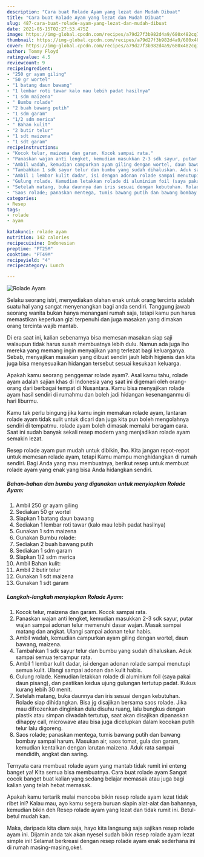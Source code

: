 ```yaml
---
description: "Cara buat Rolade Ayam yang lezat dan Mudah Dibuat"
title: "Cara buat Rolade Ayam yang lezat dan Mudah Dibuat"
slug: 487-cara-buat-rolade-ayam-yang-lezat-dan-mudah-dibuat
date: 2021-05-15T02:27:53.475Z
image: https://img-global.cpcdn.com/recipes/a79d27f3b982d4a9/680x482cq70/rolade-ayam-foto-resep-utama.jpg
thumbnail: https://img-global.cpcdn.com/recipes/a79d27f3b982d4a9/680x482cq70/rolade-ayam-foto-resep-utama.jpg
cover: https://img-global.cpcdn.com/recipes/a79d27f3b982d4a9/680x482cq70/rolade-ayam-foto-resep-utama.jpg
author: Tommy Floyd
ratingvalue: 4.5
reviewcount: 9
recipeingredient:
- "250 gr ayam giling"
- "50 gr wortel"
- "1 batang daun bawang"
- "1 lembar roti tawar kalo mau lebih padat hasilnya"
- "1 sdm maizena"
- " Bumbu rolade"
- "2 buah bawang putih"
- "1 sdm garam"
- "1/2 sdm merica"
- " Bahan kulit"
- "2 butir telur"
- "1 sdt maizena"
- "1 sdt garam"
recipeinstructions:
- "Kocok telur, maizena dan garam. Kocok sampai rata."
- "Panaskan wajan anti lengket, kemudian masukkan 2-3 sdk sayur, putar wajan sampai adonan telur memenuhi dasar wajan. Masak sampai matang dan angkat. Ulangi sampai adonan telur habis."
- "Ambil wadah, kemudian campurkan ayam giling dengan wortel, daun bawang, maizena."
- "Tambahkan 1 sdk sayur telur dan bumbu yang sudah dihaluskan. Aduk sampai semua tercampur rata."
- "Ambil 1 lembar kulit dadar, isi dengan adonan rolade sampai menutupi semua kulit. Ulangi sampai adonan dan kulit habis."
- "Gulung rolade. Kemudian letakkan rolade di aluminium foil (saya pakai daun pisang), dan pastikan kedua ujung gulungan tertutup padat. Kukus kurang lebih 30 menit."
- "Setelah matang, buka daunnya dan iris sesuai dengan kebutuhan. Rolade siap dihidangkan. Bisa jg disajikan bersama saos rolade. Jika mau difrozenkan dinginkan dulu disuhu ruang, lalu bungkus dengan plastik atau simpan diwadah tertutup, saat akan disajikan dipanaskan dihappy call, microwave atau bisa juga dicelupkan dalam kocokan putih telur lalu digoreng."
- "Saos rolade; panaskan mentega, tumis bawang putih dan bawang bombay sampai harum. Masukan air, saos tomat, gula dan garam, kemudian kentalkan dengan larutan maizena. Aduk rata sampai mendidih, angkat dan saring."
categories:
- Resep
tags:
- rolade
- ayam

katakunci: rolade ayam 
nutrition: 142 calories
recipecuisine: Indonesian
preptime: "PT25M"
cooktime: "PT49M"
recipeyield: "4"
recipecategory: Lunch

---
```



![Rolade Ayam](https://img-global.cpcdn.com/recipes/a79d27f3b982d4a9/680x482cq70/rolade-ayam-foto-resep-utama.jpg)

Selaku seorang istri, menyediakan olahan enak untuk orang tercinta adalah suatu hal yang sangat menyenangkan bagi anda sendiri. Tanggung jawab seorang  wanita bukan hanya menangani rumah saja, tetapi kamu pun harus memastikan keperluan gizi terpenuhi dan juga masakan yang dimakan orang tercinta wajib mantab.

Di era  saat ini, kalian sebenarnya bisa memesan masakan siap saji walaupun tidak harus susah membuatnya lebih dulu. Namun ada juga lho mereka yang memang ingin menyajikan yang terlezat bagi keluarganya. Sebab, menyajikan masakan yang dibuat sendiri jauh lebih higienis dan kita juga bisa menyesuaikan hidangan tersebut sesuai kesukaan keluarga. 



Apakah kamu seorang penggemar rolade ayam?. Asal kamu tahu, rolade ayam adalah sajian khas di Indonesia yang saat ini digemari oleh orang-orang dari berbagai tempat di Nusantara. Kamu bisa menyajikan rolade ayam hasil sendiri di rumahmu dan boleh jadi hidangan kesenanganmu di hari liburmu.

Kamu tak perlu bingung jika kamu ingin memakan rolade ayam, lantaran rolade ayam tidak sulit untuk dicari dan juga kita pun boleh mengolahnya sendiri di tempatmu. rolade ayam boleh dimasak memalui beragam cara. Saat ini sudah banyak sekali resep modern yang menjadikan rolade ayam semakin lezat.

Resep rolade ayam pun mudah untuk dibikin, lho. Kita jangan repot-repot untuk memesan rolade ayam, tetapi Kamu mampu menghidangkan di rumah sendiri. Bagi Anda yang mau membuatnya, berikut resep untuk membuat rolade ayam yang enak yang bisa Anda hidangkan sendiri.

<!--inarticleads1-->

##### Bahan-bahan dan bumbu yang digunakan untuk menyiapkan Rolade Ayam:

1. Ambil 250 gr ayam giling
1. Sediakan 50 gr wortel
1. Siapkan 1 batang daun bawang
1. Sediakan 1 lembar roti tawar (kalo mau lebih padat hasilnya)
1. Gunakan 1 sdm maizena
1. Gunakan  Bumbu rolade:
1. Sediakan 2 buah bawang putih
1. Sediakan 1 sdm garam
1. Siapkan 1/2 sdm merica
1. Ambil  Bahan kulit:
1. Ambil 2 butir telur
1. Gunakan 1 sdt maizena
1. Gunakan 1 sdt garam




<!--inarticleads2-->

##### Langkah-langkah menyiapkan Rolade Ayam:

1. Kocok telur, maizena dan garam. Kocok sampai rata.
1. Panaskan wajan anti lengket, kemudian masukkan 2-3 sdk sayur, putar wajan sampai adonan telur memenuhi dasar wajan. Masak sampai matang dan angkat. Ulangi sampai adonan telur habis.
1. Ambil wadah, kemudian campurkan ayam giling dengan wortel, daun bawang, maizena.
1. Tambahkan 1 sdk sayur telur dan bumbu yang sudah dihaluskan. Aduk sampai semua tercampur rata.
1. Ambil 1 lembar kulit dadar, isi dengan adonan rolade sampai menutupi semua kulit. Ulangi sampai adonan dan kulit habis.
1. Gulung rolade. Kemudian letakkan rolade di aluminium foil (saya pakai daun pisang), dan pastikan kedua ujung gulungan tertutup padat. Kukus kurang lebih 30 menit.
1. Setelah matang, buka daunnya dan iris sesuai dengan kebutuhan. Rolade siap dihidangkan. Bisa jg disajikan bersama saos rolade. Jika mau difrozenkan dinginkan dulu disuhu ruang, lalu bungkus dengan plastik atau simpan diwadah tertutup, saat akan disajikan dipanaskan dihappy call, microwave atau bisa juga dicelupkan dalam kocokan putih telur lalu digoreng.
1. Saos rolade; panaskan mentega, tumis bawang putih dan bawang bombay sampai harum. Masukan air, saos tomat, gula dan garam, kemudian kentalkan dengan larutan maizena. Aduk rata sampai mendidih, angkat dan saring.




Ternyata cara membuat rolade ayam yang mantab tidak rumit ini enteng banget ya! Kita semua bisa membuatnya. Cara buat rolade ayam Sangat cocok banget buat kalian yang sedang belajar memasak atau juga bagi kalian yang telah hebat memasak.

Apakah kamu tertarik mulai mencoba bikin resep rolade ayam lezat tidak ribet ini? Kalau mau, ayo kamu segera buruan siapin alat-alat dan bahannya, kemudian bikin deh Resep rolade ayam yang lezat dan tidak rumit ini. Betul-betul mudah kan. 

Maka, daripada kita diam saja, hayo kita langsung saja sajikan resep rolade ayam ini. Dijamin anda tak akan nyesel sudah bikin resep rolade ayam lezat simple ini! Selamat berkreasi dengan resep rolade ayam enak sederhana ini di rumah masing-masing,oke!.

